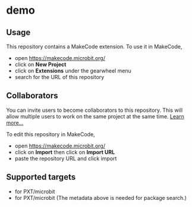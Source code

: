# demo



## Usage

This repository contains a MakeCode extension. To use it in MakeCode,

* open https://makecode.microbit.org/
* click on **New Project**
* click on **Extensions** under the gearwheel menu
* search for the URL of this repository

## Collaborators

You can invite users to become collaborators to this repository. This will allow multiple users to work on the same project at the same time.
[Learn more...](https://help.github.com/en/articles/inviting-collaborators-to-a-personal-repository)

To edit this repository in MakeCode,

* open https://makecode.microbit.org/
* click on **Import** then click on **Import URL**
* paste the repository URL and click import

## Supported targets

* for PXT/microbit
* for PXT/microbit
(The metadata above is needed for package search.)

